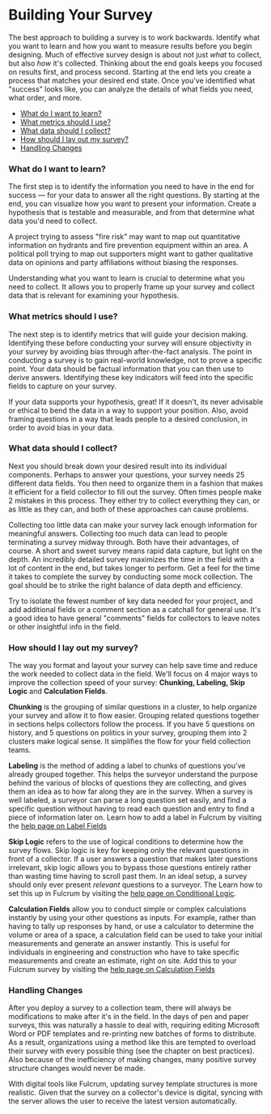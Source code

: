 # Building Your Survey

The best approach to building a survey is to work backwards. Identify what you want to learn and how you want to measure results before you begin designing. Much of effective survey design is about not just _what_ to collect, but also _how_ it's collected. Thinking about the end goals keeps you focused on results first, and process second. Starting at the end lets you create a process that matches your desired end state. Once you've identified what "success" looks like, you can analyze the details of what fields you need, what order, and more.

* [What do I want to learn?](#learn)
* [What metrics should I use?](#metrics)
* [What data should I collect?](#collect)
* [How should I lay out my survey?](#layout)
* [Handling Changes](#changes)

### What do I want to learn? <a id="learn"></a>

The first step is to identify the information you need to have in the end for success &mdash; for your data to answer all the right questions. By starting at the end, you can visualize how you want to present your information. Create a hypothesis that is testable and measurable, and from that determine what data you'd need to collect.

A project trying to assess "fire risk" may want to map out quantitative information on hydrants and fire prevention equipment within an area. A political poll trying to map out supporters might want to gather qualitative data on opinions and party affiliations without biasing the responses.

Understanding what you want to learn is crucial to determine what you need to collect. It allows you to properly frame up your survey and collect data that is relevant for examining your hypothesis.

### What metrics should I use? <a id="metrics"></a>

The next step is to identify metrics that will guide your decision making. Identifying these before conducting your survey will ensure objectivity in your survey by avoiding bias through after-the-fact analysis. The point in conducting a survey is to gain real-world knowledge, not to prove a specific point. Your data should be factual information that you can then use to derive answers. Identifying these key indicators will feed into the specific fields to capture on your survey. 

If your data supports your hypothesis, great! If it doesn't, its never advisable or ethical to bend the data in a way to support your position. Also, avoid framing questions in a way that leads people to a desired conclusion, in order to avoid bias in your data.

### What data should I collect? <a id="collect"></a>

Next you should break down your desired result into its individual components. Perhaps to answer your questions, your survey needs 25 different data fields. You then need to organize them in a fashion that makes it efficient for a field collector to fill out the survey. Often times people make 2 mistakes in this process. They either try to collect everything they can, or as little as they can, and both of these approaches can cause problems.

Collecting too little data can make your survey lack enough information for meaningful answers. Collecting too much data can lead to people terminating a survey midway through. Both have their advantages, of course. A short and sweet survey means rapid data capture, but light on the depth. An incredibly detailed survey maximizes the time in the field with a lot of content in the end, but takes longer to perform. Get a feel for the time it takes to complete the survey by conducting some mock collection. The goal should be to strike the right balance of data depth and efficiency.

Try to isolate the fewest number of key data needed for your project, and add additional fields or a comment section as a catchall for general use. It's a good idea to have general "comments" fields for collectors to leave notes or other insightful info in the field.

### How should I lay out my survey? <a id="layout"></a>

The way you format and layout your survey can help save time and reduce the work needed to collect data in the field. We'll focus on 4 major ways to improve the collection speed of your survey: **Chunking, Labeling, Skip Logic** and **Calculation Fields**.

**Chunking** is the grouping of similar questions in a cluster, to help organize your survey and allow it to flow easier. Grouping related questions together in sections helps collectors follow the process. If you have 5 questions on history, and 5 questions on politics in your survey, grouping them into 2 clusters make logical sense. It simplifies the flow for your field collection teams.

**Labeling** is the method of adding a label to chunks of questions you've already grouped together. This helps the surveyor understand the purpose behind the various of blocks of questions they are collecting, and gives them an idea as to how far along they are in the survey. When a survey is well labeled, a surveyor can parse a long question set easily, and find a specific question without having to read each question and entry to find a piece of information later on. Learn how to add a label in Fulcrum by visiting the [help page on Label Fields](http://www.fulcrumapp.com/help/label-fields/)

**Skip Logic** refers to the use of logical conditions to determine how the survey flows. Skip logic is key for keeping only the relevant questions in front of a collector. If a user answers a question that makes later questions irrelevant, skip logic allows you to bypass those questions entirely rather than wasting time having to scroll past them. In an ideal setup, a survey should only ever present _relevant_ questions to a surveyor. The  Learn how to set this up in Fulcrum by visiting the [help page on Conditional Logic](http://www.fulcrumapp.com/help/conditional-logic-rules/).

**Calculation Fields** allow you to conduct simple or complex calculations instantly by using your other questions as inputs. For example, rather than having to tally up responses by hand, or use a calculator to determine the volume or area of a space, a calculation field can be used to take your initial measurements and generate an answer instantly. This is useful for individuals in engineering and construction who have to take specific measurements and create an estimate, right on site. Add this to your Fulcrum survey by visiting the [help page on Calculation Fields](http://www.fulcrumapp.com/help/calculation-fields/)

### Handling Changes <a id="changes"></a>

After you deploy a survey to a collection team, there will always be modifications to make after it's in the field. In the days of pen and paper surveys, this was naturally a hassle to deal with, requiring editing Microsoft Word or PDF templates and re-printing new batches of forms to distribute. As a result, organizations using a method like this are tempted to overload their survey with every possible thing (see the chapter on best practices). Also because of the inefficiency of making changes, many positive survey structure changes would never be made.

With digital tools like Fulcrum, updating survey template structures is more realistic. Given that the survey on a collector's device is digital, syncing with the server allows the user to receive the latest version automatically. 